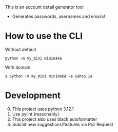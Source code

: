 This is an account detail generator tool
* Generates passwords, usernames and emails!

# How to use the CLI
Without default
```
python -m my_mini minimake 
```

With domain 
```
$ python -m my_mini minimake -e yahoo.ie 
```

# Development
0. This project uses python 3.12.1
1. Use pylint (reasonably)
2. This project also uses black autoformatter
3. Submit new suggestions/features via Pull Request